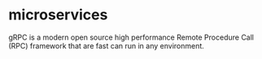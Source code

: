 # microservices

gRPC is a modern open source high performance Remote Procedure Call (RPC) framework that are fast can run in any environment.

